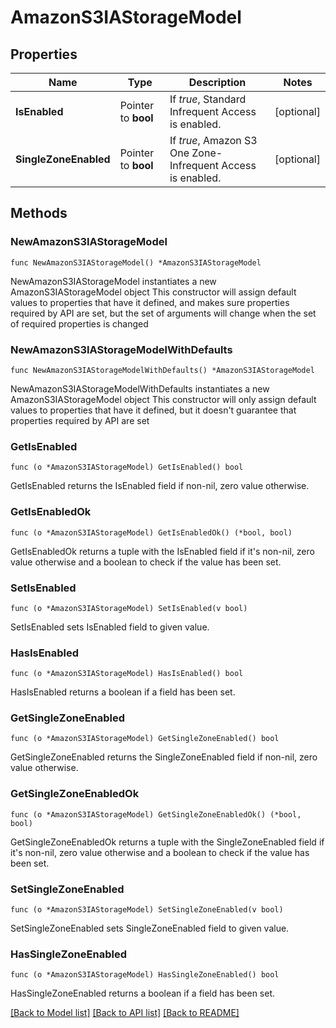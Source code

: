 # AmazonS3IAStorageModel

## Properties

Name | Type | Description | Notes
------------ | ------------- | ------------- | -------------
**IsEnabled** | Pointer to **bool** | If *true*, Standard Infrequent Access is enabled. | [optional] 
**SingleZoneEnabled** | Pointer to **bool** | If *true*, Amazon S3 One Zone-Infrequent Access is enabled. | [optional] 

## Methods

### NewAmazonS3IAStorageModel

`func NewAmazonS3IAStorageModel() *AmazonS3IAStorageModel`

NewAmazonS3IAStorageModel instantiates a new AmazonS3IAStorageModel object
This constructor will assign default values to properties that have it defined,
and makes sure properties required by API are set, but the set of arguments
will change when the set of required properties is changed

### NewAmazonS3IAStorageModelWithDefaults

`func NewAmazonS3IAStorageModelWithDefaults() *AmazonS3IAStorageModel`

NewAmazonS3IAStorageModelWithDefaults instantiates a new AmazonS3IAStorageModel object
This constructor will only assign default values to properties that have it defined,
but it doesn't guarantee that properties required by API are set

### GetIsEnabled

`func (o *AmazonS3IAStorageModel) GetIsEnabled() bool`

GetIsEnabled returns the IsEnabled field if non-nil, zero value otherwise.

### GetIsEnabledOk

`func (o *AmazonS3IAStorageModel) GetIsEnabledOk() (*bool, bool)`

GetIsEnabledOk returns a tuple with the IsEnabled field if it's non-nil, zero value otherwise
and a boolean to check if the value has been set.

### SetIsEnabled

`func (o *AmazonS3IAStorageModel) SetIsEnabled(v bool)`

SetIsEnabled sets IsEnabled field to given value.

### HasIsEnabled

`func (o *AmazonS3IAStorageModel) HasIsEnabled() bool`

HasIsEnabled returns a boolean if a field has been set.

### GetSingleZoneEnabled

`func (o *AmazonS3IAStorageModel) GetSingleZoneEnabled() bool`

GetSingleZoneEnabled returns the SingleZoneEnabled field if non-nil, zero value otherwise.

### GetSingleZoneEnabledOk

`func (o *AmazonS3IAStorageModel) GetSingleZoneEnabledOk() (*bool, bool)`

GetSingleZoneEnabledOk returns a tuple with the SingleZoneEnabled field if it's non-nil, zero value otherwise
and a boolean to check if the value has been set.

### SetSingleZoneEnabled

`func (o *AmazonS3IAStorageModel) SetSingleZoneEnabled(v bool)`

SetSingleZoneEnabled sets SingleZoneEnabled field to given value.

### HasSingleZoneEnabled

`func (o *AmazonS3IAStorageModel) HasSingleZoneEnabled() bool`

HasSingleZoneEnabled returns a boolean if a field has been set.


[[Back to Model list]](../README.md#documentation-for-models) [[Back to API list]](../README.md#documentation-for-api-endpoints) [[Back to README]](../README.md)


